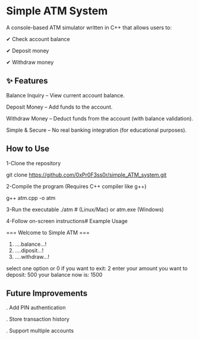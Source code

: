 # Simple ATM System

A console-based ATM simulator written in C++ that allows users to:

✔ Check account balance

✔ Deposit money

✔ Withdraw money
## ✨ Features

Balance Inquiry – View current account balance.

Deposit Money – Add funds to the account.

Withdraw Money – Deduct funds from the account (with balance validation).

Simple & Secure – No real banking integration (for educational purposes).
## How to Use

1-Clone the repository

git clone https://github.com/0xPr0F3ss0r/simple_ATM_system.git

2-Compile the program (Requires C++ compiler like g++)

g++ atm.cpp -o atm

3-Run the executable
./atm  # (Linux/Mac) or atm.exe (Windows)

4-Follow on-screen instructions# Example Usage


=== Welcome to Simple ATM ===
1. ....balance...!
2. ....diposit...!
3. ....withdraw...!

select one option or 0 if you want to exit: 
2
enter your amount you want to deposit:
500
your balance now is: 1500
## Future Improvements

. Add PIN authentication

. Store transaction history

. Support multiple accounts
